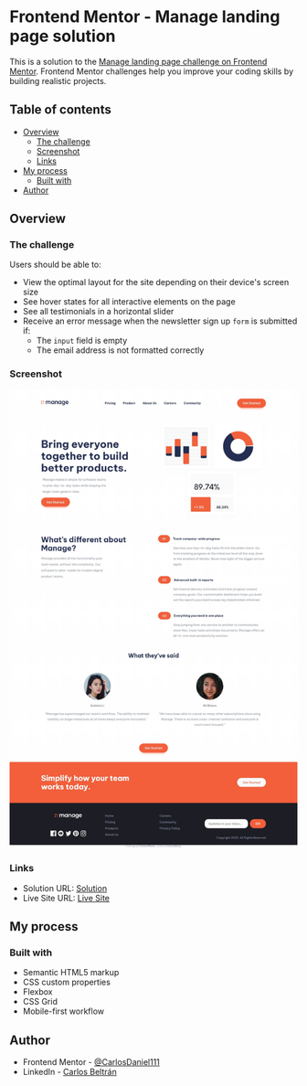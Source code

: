 # Frontend Mentor - Manage landing page solution

This is a solution to the [Manage landing page challenge on Frontend Mentor](https://www.frontendmentor.io/challenges/manage-landing-page-SLXqC6P5). Frontend Mentor challenges help you improve your coding skills by building realistic projects. 

## Table of contents

- [Overview](#overview)
  - [The challenge](#the-challenge)
  - [Screenshot](#screenshot)
  - [Links](#links)
- [My process](#my-process)
  - [Built with](#built-with)
- [Author](#author)

## Overview

### The challenge

Users should be able to:

- View the optimal layout for the site depending on their device's screen size
- See hover states for all interactive elements on the page
- See all testimonials in a horizontal slider
- Receive an error message when the newsletter sign up `form` is submitted if:
  - The `input` field is empty
  - The email address is not formatted correctly

### Screenshot

![](./screenshots/screenshot-desktop.png)

### Links

- Solution URL: [Solution](https://www.frontendmentor.io/solutions/manage-landing-page-diSvGx0z3z)
- Live Site URL: [Live Site](https://carlosdaniel111.github.io/manage-landing-page/)

## My process

### Built with

- Semantic HTML5 markup
- CSS custom properties
- Flexbox
- CSS Grid
- Mobile-first workflow

## Author

- Frontend Mentor - [@CarlosDaniel111](https://www.frontendmentor.io/profile/CarlosDaniel111)
- LinkedIn - [Carlos Beltrán](https://www.linkedin.com/in/carlos-daniel-beltr%C3%A1n-medina-4518b81bb/)
